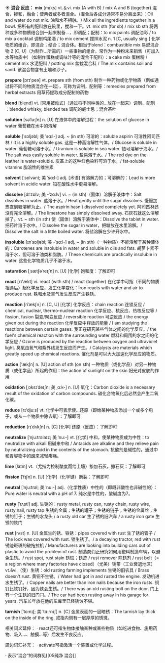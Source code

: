 ☀ <span class="category">**混合 反应：**</span>
<span class="vocabulary">**mix**</span> [mɪks] 
<span class="definition">vt.＆vi. mix (A with B) / mix A and B (together) 混合，掺和，融合；使两者或多者混合。（混合后各成分通常不易分离出来）：</span>Oil and water do not mix. 油和水不相融。/ Mix all the ingredients together in a bowl. 把所有的配料放在碗里，搅和一下。<span class="definition">vt. mix sth (for sb) / mix sb sth 将两种或多种物质结合到一起来制备…，即调配；配制：</span>to mix paints 调配油彩 / to mix a cocktail 调制鸡尾酒 / to mix cement 搅拌水泥 <span class="definition">n. 1 [C, usually sing.] 化学物质的组合，即混合；结合；混合体。相当于blend：</span>combustible mix 易燃混合物 <span class="definition">2 [C, U]（为制作…所需的）一些事物的组合，常作为一种粉末来销售（可加入水等物质中）（如制作蛋糕或调味汁等的混合干配料）：</span>a cake mix 蛋糕粉 / cement mix 水泥配料 / potting mix 盆栽混合料 / The mix contains soil and sand. 该混合物含有土壤和沙子。

<span class="vocabulary">**prepare**</span> [prɪ'peə] 
<span class="definition">vt. prepare sth (from sth) 制作一种药物或化学物质（例如通过将不同的物质混合在一起），可称为调制，配制等：</span>remedies prepared from herbal extracts 用草药提取成分配制的药物
                     
<span class="vocabulary">**blend**</span> [blend]
<span class="definition">vt. [常用被动式]（通过将不同种类的…放在一起来）调制、配制 ：</span>blended whisky, blended tea 调配的威士忌；混合茶叶

<span class="vocabulary">**solution**</span> [səˈlu:ʃn]
<span class="definition">n. [U] 在液体中的溶解过程：</span>the solution of glucose in water 葡萄糖在水中的溶解
                
<span class="vocabulary">**soluble**</span> [ˈsɒljəbl; 美 ˈsɑ:l-]
<span class="definition">adj. ~ (in sth) 可溶的：</span>soluble aspirin 可溶性阿司匹林 / It is a highly soluble gas. 这是一种高溶解性气体。/ Glucose is soluble in water. 葡萄糖可溶于水。/ Uranium is soluble in sea water. 铀可溶解于海水。/ The salt was easily soluble in water. 盐易溶于水。/ The red dye on the leather is water-soluble. 皮革上的这种红色染料可溶于水。/ fat-soluble vitamins 脂溶性的维生素      
          
<span class="vocabulary">**solvent**</span> [ˈsɒlvənt; 美 ˈsɑ:l-]
<span class="definition">adj. [术语] 有溶解力的；可溶解的：</span>Lead is more solvent in acidic water. 铅在酸性水中更易溶解。

<span class="vocabulary">**dissolve**</span> [dɪˈzɒlv; 美 -ˈzɑ:lv]
<span class="definition">vi. ~ (in sth)（固体）溶解于液体中：</span>Salt dissolves in water. 盐溶于水。/ Heat gently until the sugar dissolves. 慢慢加热直到糖溶解为止。/ The aspirin hasn't dissolved completely yet. 阿司匹林还没有完全溶解。/ The limestone has simply dissolved away. 石灰石就这么溶解掉了。<span class="definition">vt. ~ sth (in sth) 使（固体）溶解于液体中：</span>Dissolve the tablet in water. 把药片溶于水中。/ Dissolve the sugar in water，把糖放在水里溶解。/ Dissolve the salt in a little boiled water. 将盐溶解在少许开水中。
           
<span class="vocabulary">**insoluble**</span> [ɪnˈsɒljəbl; 美 -ˈsɑ:l-]
<span class="definition">adj. ~ (in sth)（一种物质）不能溶解于某种液体的：</span>Carotenes are insoluble in water and soluble in oils and fats. 胡萝卜素不溶于水，但可溶于油类和脂肪。/ These chemicals are practically insoluble in water. 这些化学物质几乎不溶于水。

 <span class="vocabulary">**saturation**</span> [ˌsætʃəˈreɪʃn]
<span class="definition">n. [U] [化学] 饱和度：</span>了解即可

<span class="vocabulary">**react**</span> [rɪ'ækt] 
<span class="definition">vi. react (with sth) / react (together) 在化学中可指（不同的物质相遇后）起化学反应，发生化学变化：</span>Iron reacts with water and air to produce rust. 铁和水及空气发生反应产生铁锈。
           
<span class="vocabulary">**reaction**</span> [riˈækʃn]
<span class="definition">n. [C, U] [化学] 化学反应：</span>chain reaction 连锁反应 / chemical, nuclear, thermo-nuclear reaction 化学反应、核反应、热核反应等 / fission, fusion 裂变/聚变反应 / reversible reaction 可逆反应 / the energy given out during the reaction 化学反应中释放的能量 / I am studying the reactions between certain gases. 我正在研究某些气体之间的化学反应。/ the fuel's chemical reaction with the surrounding water 燃料和周围的水之间的化学反应 / Ozone is produced by the reaction between oxygen and ultraviolet light. 臭氧由氧气和紫外线发生反应而产生。/ Catalysts are materials which greatly speed up chemical reactions. 催化剂是可以大大加速化学反应的物质。

<span class="vocabulary">**action**</span> ['ækʃn] 
<span class="definition">n. [U] action of sth (on sth) 一种物质（或化学品）对另一种物质（或化学品）所起的作用：</span>the action of sunlight on the skin 阳光对皮肤的作用
           
<span class="vocabulary">**oxidation**</span> [ˌɒksɪˈdeɪʃn; 美 ˌɑ:k-]
<span class="definition">n. [U] 氧化：</span>Carbon dioxide is a necessary result of the oxidation of carbon compounds. 碳化合物氧化后必然会产生二氧化碳。

<span class="vocabulary">**reduce**</span> [rɪ'dju:s] 
<span class="definition">vt. 化学中可表示使…还原（即给某种物质添加一个或多个电子，或从一个物质中除去氧）：</span>了解即可
           
<span class="vocabulary">**reduction**</span> [rɪˈdʌkʃn]
<span class="definition">n. [C] [化学] 还原（反应）：</span>了解即可
            
<span class="vocabulary">**neutralize**</span> [ˈnju:trəlaɪz; 美 ˈnu:-]
<span class="definition">vt. [化学] 中和，使某种物质成为中性：</span>to neutralize with alkali 用碱来中和 / Antacids are alkaline and they relieve pain by neutralizing acid in the contents of the stomach. 抗酸剂是碱性的，通过中和胃容物中的酸来减轻疼痛。
                      
<span class="vocabulary">**lime**</span> [laɪm]
<span class="definition">vt.（尤指为控制酸度而给土壤）掺加石灰，撒石灰：</span>了解即可

<span class="vocabulary">**fission**</span> [ˈfɪʃn]
<span class="definition">n. [U] [化学]（化学键）断裂：</span>了解即可

<span class="vocabulary">**neutral**</span> [ˈnju:trəl; 美 ˈnu:-]
<span class="definition">adj.（化学性质）中性的（即既非酸性也非碱性的）：</span>Pure water is neutral with a pH of 7. 纯水是中性的，酸碱度为7。            

<span class="vocabulary">**rusty**</span> [ˈrʌsti]
<span class="definition">adj. 生锈的：</span>rusty metal, rusty can, rusty chain, rusty wire, rusty nail, rusty tap 生锈的金属；生锈的罐子；生锈的链子；生锈的金属丝；生锈的钉子；生锈的水龙头 / a rusty old car 生了锈的旧汽车 / a rusty iron gate 生锈的铁门
                      
<span class="vocabulary">**rust**</span> [rʌst]
<span class="definition">n. [U] 金属生的锈、铁锈：</span>pipes covered with rust 生了锈的管子 / The lock was covered with rust. 锁生锈了。/ a decaying tractor, red with rust 锈迹斑斑的破拖拉机 / Manufacturers are looking into building cars out of plastic to avoid the problem of rust. 制造商们正研究如何用塑料制造车辆，以避免生锈。/ rust spot, rust stain 锈斑；锈迹 / rust remover 除锈剂 / rust belt（= a region where many factories have closed）（尤美）锈带（工业衰退地区）<span class="definition">vt.&vi.（使）生锈：</span>old rusting farming implements 生锈的旧农具 / Brass doesn't rust. 黄铜不生锈。/ Water had got in and rusted the engine. 发动机进水生锈了。/ Copper nails are better than iron nails because the iron rusts. 铜钉比铁钉好，因为铁会生锈。/ There was an old rusting bolt on the door. 门上有一个生锈的旧门闩。/ The car had been rusting away in his garage for years. 汽车长年放在他的车库里已经锈蚀不堪。

<span class="vocabulary">**tarnish**</span> [ˈtɑ:nɪʃ; 美 ˈtɑ:rnɪʃ]
<span class="definition">n. [C] 金属表面的一层暗锈：</span>The tarnish lay thick on the inside of the ring. 戒指内侧有一层厚厚的锈斑。
          
相关词义延伸：
· react还可指生物体接触某种或某些物质（如吃进食物、施用药物、吸入…、触摸…等）后发生不良反应。
           
周边词汇补充：
· activate可指激活一个装置或化学过程。

· 表示“混合”的词群见[[05纯净 混合]]
